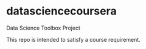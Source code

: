datasciencecoursera
===================

Data Science Toolbox Project

This repo is intended to satisfy a course requirement.
